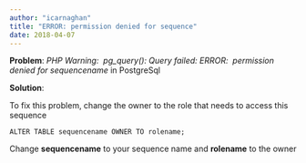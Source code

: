 ```yaml
---
author: "icarnaghan"
title: "ERROR: permission denied for sequence"
date: 2018-04-07
---
```


**Problem**: _PHP Warning:  pg\_query(): Query failed: ERROR:  permission denied for sequencename_ in PostgreSql

**Solution**:

To fix this problem, change the owner to the role that needs to access this sequence

```
ALTER TABLE sequencename OWNER TO rolename;
```

Change **sequencename** to your sequence name and **rolename** to the owner
